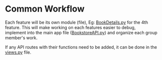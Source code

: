 # Common Workflow

Each feature will be its own module (file), Eg:
[BookDetails.py](https://github.com/lustered/BookstoreAPI/blob/master/components/BookDetails.py)
for the 4th feature. This will make working on each features easier to debug,
implement into the main app file
([BookstoreAPI.py](https://github.com/lustered/BookstoreAPI/blob/master/BookstoreAPI.py))
and organize each group member's work.

If any API routes with their functions need to be added, it can be done in the
[views.py](https://github.com/lustered/BookstoreAPI/blob/master/components/views.py)
file.
